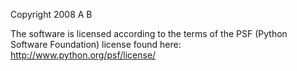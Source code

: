 Copyright 2008 A B

The software is licensed according to the terms of the PSF (Python Software Foundation) license found here: http://www.python.org/psf/license/